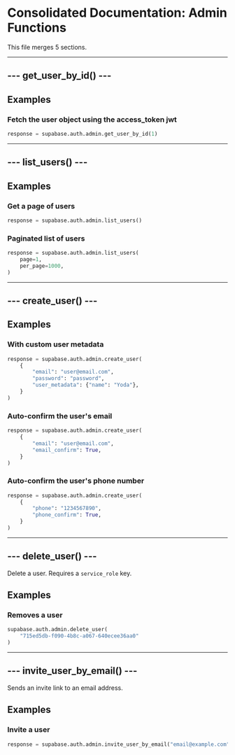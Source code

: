 # Consolidated Documentation: Admin Functions

This file merges 5 sections.

---

## --- get_user_by_id() ---

## Examples

### Fetch the user object using the access_token jwt

```python
response = supabase.auth.admin.get_user_by_id(1)
```
---

## --- list_users() ---

## Examples

### Get a page of users

```python
response = supabase.auth.admin.list_users()
```


### Paginated list of users

```python
response = supabase.auth.admin.list_users(
    page=1,
    per_page=1000,
)
```
---

## --- create_user() ---

## Examples

### With custom user metadata

```python
response = supabase.auth.admin.create_user(
    {
        "email": "user@email.com",
        "password": "password",
        "user_metadata": {"name": "Yoda"},
    }
)
```


### Auto-confirm the user's email

```python
response = supabase.auth.admin.create_user(
    {
        "email": "user@email.com",
        "email_confirm": True,
    }
)
```


### Auto-confirm the user's phone number

```python
response = supabase.auth.admin.create_user(
    {
        "phone": "1234567890",
        "phone_confirm": True,
    }
)
```
---

## --- delete_user() ---

Delete a user. Requires a `service_role` key.

## Examples

### Removes a user

```python
supabase.auth.admin.delete_user(
    "715ed5db-f090-4b8c-a067-640ecee36aa0"
)
```
---

## --- invite_user_by_email() ---

Sends an invite link to an email address.

## Examples

### Invite a user

```python
response = supabase.auth.admin.invite_user_by_email("email@example.com")
```